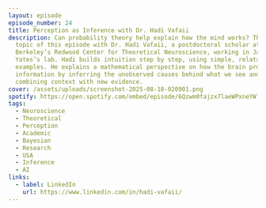 ```yaml
---
layout: episode
episode_number: 24
title: Perception as Inference with Dr. Hadi Vafaii
description: Can probability theory help explain how the mind works? This is the
  topic of this episode with Dr. Hadi Vafaii, a postdoctoral scholar at UC
  Berkeley’s Redwood Center for Theoretical Neuroscience, working in Jacob
  Yates’s lab. Hadi builds intuition step by step, using simple, relatable
  examples. He explains a mathematical perspective on how the brain processes
  information by inferring the unobserved causes behind what we see and hear,
  combining context with new evidence.
cover: /assets/uploads/screenshot-2025-08-18-020901.png
spotify: https://open.spotify.com/embed/episode/6Qzwm0fajzx7laeWPxneYW?utm_source=generator
tags:
  - Neuroscience
  - Theoretical
  - Perception
  - Academic
  - Bayesian
  - Research
  - USA
  - Inference
  - AI
links:
  - label: LinkedIn
    url: https://www.linkedin.com/in/hadi-vafaii/
---
```

